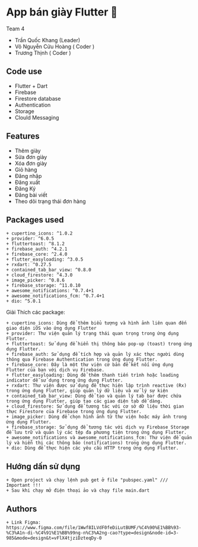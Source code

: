 
# App bán giày Flutter 👢
Team 4 
+ Trần Quốc Khang (Leader)
+ Võ Nguyễn Cửu Hoàng ( Coder )
+ Trương Thịnh ( Coder )

## Code use
+ Flutter + Dart
+ Firebase
+ Firestore database
+ Authentication
+ Storage
+ Clould Messaging

## Features
+ Thêm giày
+ Sửa đơn giày
+ Xóa đơn giày
+ Giỏ hàng
+ Đăng nhập
+ Đăng xuất
+ Đăng Ký
+ Đăng bài viết
+ Theo dõi trạng thái đơn hàng

## Packages used 
```
+ cupertino_icons: ^1.0.2
+ provider: ^6.0.5
+ fluttertoast: ^8.1.2
+ firebase_auth: ^4.2.1
+ firebase_core: ^2.4.0
+ flutter_easyloading: ^3.0.5
+ rxdart: ^0.27.5
+ contained_tab_bar_view: ^0.8.0
+ cloud_firestore: ^4.3.0
+ image_picker: ^0.8.6
+ firebase_storage: ^11.0.10
+ awesome_notifications: ^0.7.4+1
+ awesome_notifications_fcm: ^0.7.4+1
+ dio: ^5.0.1
```
Giải Thích các package:
```
+ cupertino_icons: Dùng để thêm biểu tượng và hình ảnh liên quan đến giao diện iOS vào ứng dụng Flutter
+ provider: Thư viện quản lý trạng thái quan trọng trong ứng dụng Flutter.
+ fluttertoast: Sử dụng để hiển thị thông báo pop-up (toast) trong ứng dụng Flutter.
+ firebase_auth: Sử dụng để tích hợp và quản lý xác thực người dùng thông qua Firebase Authentication trong ứng dụng Flutter.
+ firebase_core: Đây là một thư viện cơ bản để kết nối ứng dụng Flutter của bạn với dịch vụ Firebase.
+ flutter_easyloading: Dùng để thêm thanh tiến trình hoặc loading indicator dễ sử dụng trong ứng dụng Flutter.
+ rxdart: Thư viện được sử dụng để thực hiện lập trình reactive (Rx) trong ứng dụng Flutter, giúp quản lý dữ liệu và xử lý sự kiện
+ contained_tab_bar_view: Dùng để tạo và quản lý tab bar được chứa trong ứng dụng Flutter, giúp tạo các giao diện tab dễ dàng.
+ cloud_firestore: Sử dụng để tương tác với cơ sở dữ liệu thời gian thực Firestore của Firebase trong ứng dụng Flutter.
+ image_picker: Dùng để chọn hình ảnh từ thư viện hoặc máy ảnh trong ứng dụng Flutter.
+ firebase_storage: Sử dụng để tương tác với dịch vụ Firebase Storage để lưu trữ và quản lý các tệp đa phương tiện trong ứng dụng Flutter.
+ awesome_notifications và awesome_notifications_fcm: Thư viện để quản lý và hiển thị các thông báo (notifications) trong ứng dụng Flutter.
+ dio: Dùng để thực hiện các yêu cầu HTTP trong ứng dụng Flutter.
```
## Hướng dấn sử dụng 
```
+ Open project và chạy lệnh pub get ở file "pubspec.yaml" /// Important !!!
+ Sau khi chạy mở điện thoại ảo và chạy file main.dart
```
## Authors
```
+ Link Figma: https://www.figma.com/file/1Wwf8ILVdF0feDiLutBUMF/%C4%90%E1%BB%93-%C3%A1n-di-%C4%91%E1%BB%99ng-n%C3%A2ng-cao?type=design&node-id=3-985&mode=design&t=vFlX4tjziDzteqDy-0
```
